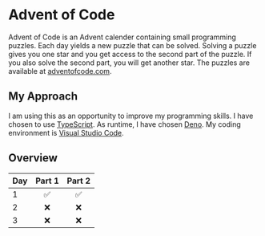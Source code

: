 # Advent of Code

Advent of Code is an Advent calender containing small programming puzzles. Each day yields a new puzzle that can be
solved. Solving a puzzle gives you one star and you get access to the second part of the puzzle. If you also solve the
second part, you will get another star. The puzzles are available at [adventofcode.com](https://adventofcode.com/).

## My Approach

I am using this as an opportunity to improve my programming skills. I have chosen to use [TypeScript](https://www.typescriptlang.org/). As runtime, I have chosen [Deno](https://deno.land/). My coding environment is [Visual Studio Code](https://code.visualstudio.com/).

## Overview

| Day |       Part 1       |       Part 2       |
| --- | :----------------: | :----------------: |
| 1   | :white_check_mark: | :white_check_mark: |
| 2   |        :x:         |        :x:         |
| 3   |        :x:         |        :x:         |
